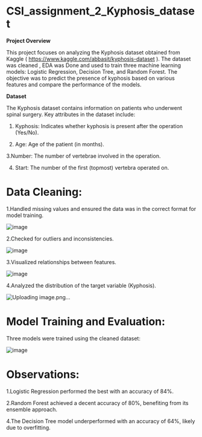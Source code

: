 # CSI_assignment_2_Kyphosis_dataset

**Project Overview** 

This project focuses on analyzing the Kyphosis dataset obtained from Kaggle ( https://www.kaggle.com/abbasit/kyphosis-dataset ). The dataset was cleaned , EDA was Done and used to train three machine learning models: Logistic Regression, Decision Tree, and Random Forest. The objective was to predict the presence of kyphosis based on various features and compare the performance of the models.

**Dataset**

The Kyphosis dataset contains information on patients who underwent spinal surgery. Key attributes in the dataset include:

1. Kyphosis: Indicates whether kyphosis is present after the operation (Yes/No).

2. Age: Age of the patient (in months).

3.Number: The number of vertebrae involved in the operation.

4. Start: The number of the first (topmost) vertebra operated on.

# Data Cleaning:

1.Handled missing values and ensured the data was in the correct format for model training.

![image](https://github.com/user-attachments/assets/a8005c4d-abb5-4060-89fc-0c97bdda7203)


2.Checked for outliers and inconsistencies.

![image](https://github.com/user-attachments/assets/92473616-54f7-4311-9650-d2c638fdd578)


3.Visualized relationships between features.

![image](https://github.com/user-attachments/assets/35e0a83b-16a2-47a1-a4d3-dc8ecd9c163f)


4.Analyzed the distribution of the target variable (Kyphosis).

![Uploading image.png…]()


# Model Training and Evaluation:

Three models were trained using the cleaned dataset:

![image](https://github.com/user-attachments/assets/f625a2a9-4ced-4b81-bc9b-cbe61b905d4c)


# Observations:

1.Logistic Regression performed the best with an accuracy of 84%.

2.Random Forest achieved a decent accuracy of 80%, benefiting from its ensemble approach.

4.The Decision Tree model underperformed with an accuracy of 64%, likely due to overfitting.
